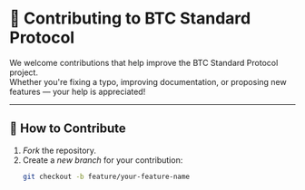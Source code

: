 # 🤝 Contributing to BTC Standard Protocol

We welcome contributions that help improve the BTC Standard Protocol project.  
Whether you're fixing a typo, improving documentation, or proposing new features — your help is appreciated!

---

## 🧱 How to Contribute

1. *Fork* the repository.
2. Create a *new branch* for your contribution:
   ```bash
   git checkout -b feature/your-feature-name
